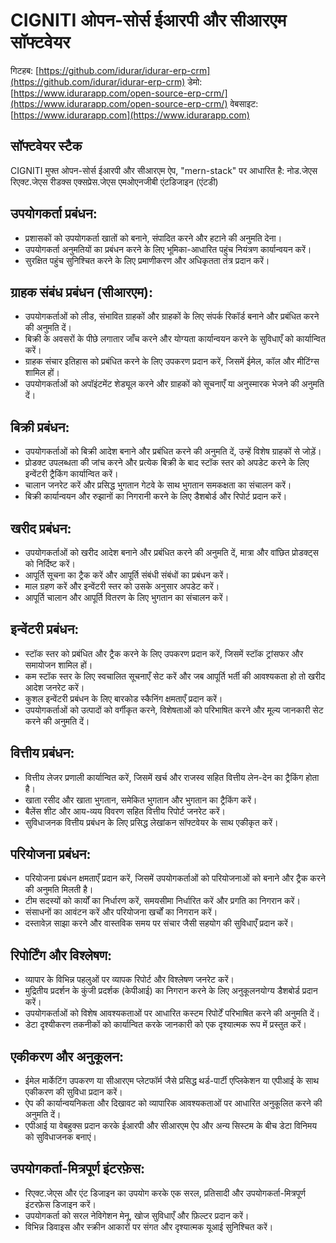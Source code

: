 # CIGNITI ओपन-सोर्स ईआरपी और सीआरएम सॉफ्टवेयर

गिटहब: [https://github.com/idurar/idurar-erp-crm](https://github.com/idurar/idurar-erp-crm)
डेमो: [https://www.idurarapp.com/open-source-erp-crm/](https://www.idurarapp.com/open-source-erp-crm/)
वेबसाइट: [https://www.idurarapp.com](https://www.idurarapp.com)

## सॉफ्टवेयर स्टैक

CIGNITI मुफ्त ओपन-सोर्स ईआरपी और सीआरएम ऐप, "mern-stack" पर आधारित है: नोड.जेएस रिएक्ट.जेएस रीडक्स एक्सप्रेस.जेएस एमओएनजीबी एंटडिजाइन (एंटडी)

## उपयोगकर्ता प्रबंधन:

- प्रशासकों को उपयोगकर्ता खातों को बनाने, संपादित करने और हटाने की अनुमति देना।
- उपयोगकर्ता अनुमतियों का प्रबंधन करने के लिए भूमिका-आधारित पहुंच नियंत्रण कार्यान्वयन करें।
- सुरक्षित पहुंच सुनिश्चित करने के लिए प्रमाणीकरण और अधिकृतता तंत्र प्रदान करें।

## ग्राहक संबंध प्रबंधन (सीआरएम):

- उपयोगकर्ताओं को लीड, संभावित ग्राहकों और ग्राहकों के लिए संपर्क रिकॉर्ड बनाने और प्रबंधित करने की अनुमति दें।
- बिक्री के अवसरों के पीछे लगातार जाँच करने और योग्यता कार्यान्वयन करने के सुविधाएँ को कार्यान्वित करें।
- ग्राहक संचार इतिहास को प्रबंधित करने के लिए उपकरण प्रदान करें, जिसमें ईमेल, कॉल और मीटिंग्स शामिल हों।
- उपयोगकर्ताओं को अपॉइंटमेंट शेड्यूल करने और ग्राहकों को सूचनाएँ या अनुस्मारक भेजने की अनुमति दें।

## बिक्री प्रबंधन:

- उपयोगकर्ताओं को बिक्री आदेश बनाने और प्रबंधित करने की अनुमति दें, उन्हें विशेष ग्राहकों से जोड़ें।
- प्रोडक्ट उपलब्धता की जांच करने और प्रत्येक बिक्री के बाद स्टॉक स्तर को अपडेट करने के लिए इन्वेंटरी ट्रैकिंग कार्यान्वित करें।
- चालान जनरेट करें और प्रसिद्ध भुगतान गेटवे के साथ भुगतान समकक्षता का संचालन करें।
- बिक्री कार्यान्वयन और रुझानों का निगरानी करने के लिए डैशबोर्ड और रिपोर्ट प्रदान करें।

## खरीद प्रबंधन:

- उपयोगकर्ताओं को खरीद आदेश बनाने और प्रबंधित करने की अनुमति दें, मात्रा और वांछित प्रोडक्ट्स को निर्दिष्ट करें।
- आपूर्ति सूचना का ट्रैक करें और आपूर्ति संबंधी संबंधों का प्रबंधन करें।
- माल ग्रहण करें और इन्वेंटरी स्तर को उसके अनुसार अपडेट करें।
- आपूर्ति चालान और आपूर्ति वितरण के लिए भुगतान का संचालन करें।

## इन्वेंटरी प्रबंधन:

- स्टॉक स्तर को प्रबंधित और ट्रैक करने के लिए उपकरण प्रदान करें, जिसमें स्टॉक ट्रांसफर और समायोजन शामिल हों।
- कम स्टॉक स्तर के लिए स्वचालित सूचनाएँ सेट करें और जब आपूर्ति भर्ती की आवश्यकता हो तो खरीद आदेश जनरेट करें।
- कुशल इन्वेंटरी प्रबंधन के लिए बारकोड स्कैनिंग क्षमताएँ प्रदान करें।
- उपयोगकर्ताओं को उत्पादों को वर्गीकृत करने, विशेषताओं को परिभाषित करने और मूल्य जानकारी सेट करने की अनुमति दें।

## वित्तीय प्रबंधन:

- वित्तीय लेजर प्रणाली कार्यान्वित करें, जिसमें खर्च और राजस्व सहित वित्तीय लेन-देन का ट्रैकिंग होता है।
- खाता रसीद और खाता भुगतान, समेकित भुगतान और भुगतान का ट्रैकिंग करें।
- बैलेंस शीट और आय-व्यय विवरण सहित वित्तीय रिपोर्ट जनरेट करें।
- सुविधाजनक वित्तीय प्रबंधन के लिए प्रसिद्ध लेखांकन सॉफ्टवेयर के साथ एकीकृत करें।

## परियोजना प्रबंधन:

- परियोजना प्रबंधन क्षमताएँ प्रदान करें, जिसमें उपयोगकर्ताओं को परियोजनाओं को बनाने और ट्रैक करने की अनुमति मिलती है।
- टीम सदस्यों को कार्यों का निर्धारण करें, समयसीमा निर्धारित करें और प्रगति का निगरान करें।
- संसाधनों का आवंटन करें और परियोजना खर्चों का निगरान करें।
- दस्तावेज़ साझा करने और वास्तविक समय पर संचार जैसी सहयोग की सुविधाएँ प्रदान करें।

## रिपोर्टिंग और विश्लेषण:

- व्यापार के विभिन्न पहलुओं पर व्यापक रिपोर्ट और विश्लेषण जनरेट करें।
- मुद्रितीय प्रदर्शन के कुंजी प्रदर्शक (केपीआई) का निगरान करने के लिए अनुकूलनयोग्य डैशबोर्ड प्रदान करें।
- उपयोगकर्ताओं को विशेष आवश्यकताओं पर आधारित कस्टम रिपोर्टें परिभाषित करने की अनुमति दें।
- डेटा दृश्यीकरण तकनीकों को कार्यान्वित करके जानकारी को एक दृश्यात्मक रूप में प्रस्तुत करें।

## एकीकरण और अनुकूलन:

- ईमेल मार्केटिंग उपकरण या सीआरएम प्लेटफॉर्म जैसे प्रसिद्ध थर्ड-पार्टी एप्लिकेशन या एपीआई के साथ एकीकरण की सुविधा प्रदान करें।
- ऐप की कार्यान्वयनिकता और दिखावट को व्यापारिक आवश्यकताओं पर आधारित अनुकूलित करने की अनुमति दें।
- एपीआई या वेबहुक्स प्रदान करके ईआरपी और सीआरएम ऐप और अन्य सिस्टम के बीच डेटा विनिमय को सुविधाजनक बनाएं।

## उपयोगकर्ता-मित्रपूर्ण इंटरफ़ेस:

- रिएक्ट.जेएस और एंट डिजाइन का उपयोग करके एक सरल, प्रतिसादी और उपयोगकर्ता-मित्रपूर्ण इंटरफ़ेस डिजाइन करें।
- उपयोगकर्ता को सरल नेविगेशन मेनू, खोज सुविधाएँ और फ़िल्टर प्रदान करें।
- विभिन्न डिवाइस और स्क्रीन आकारों पर संगत और दृश्यात्मक यूआई सुनिश्चित करें।